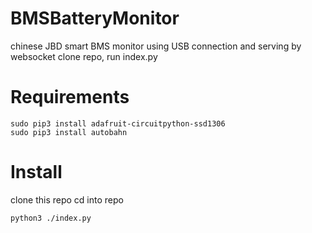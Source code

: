 # BMSBatteryMonitor
chinese JBD smart BMS monitor using USB connection and serving by websocket
clone repo, run index.py

# Requirements
```
sudo pip3 install adafruit-circuitpython-ssd1306
sudo pip3 install autobahn
```

# Install
clone this repo
cd into repo
```
python3 ./index.py
```
